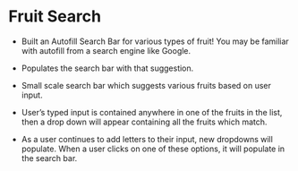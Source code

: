 # Fruit Search

- Built an Autofill Search Bar for various types of fruit! You may be familiar with autofill from a search engine like Google.

- Populates the search bar with that suggestion.

- Small scale search bar which suggests various fruits based on user input.

- User’s typed input is contained anywhere in one of the fruits in the list, then a drop down will appear containing all the fruits which match.

- As a user continues to add letters to their input, new dropdowns will populate. When a user clicks on one of these options, it will populate in the search bar.
